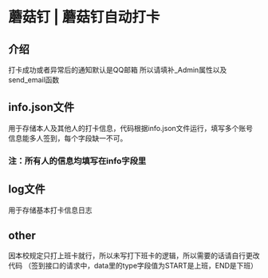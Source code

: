 # 蘑菇钉 | 蘑菇钉自动打卡
## 介绍
打卡成功或者异常后的通知默认是QQ邮箱
所以请填补_Admin属性以及send_email函数
## info.json文件
用于存储本人及其他人的打卡信息，代码根据info.json文件运行，填写多个账号信息能多人签到，每个字段缺一不可。
### 注：所有人的信息均填写在info字段里 
## log文件
用于存储基本打卡信息日志
## other
因本校规定只打上班卡就行，所以未写打下班卡的逻辑，所以需要的话请自行更改代码
（签到接口的请求中，data里的type字段值为START是上班，END是下班）

